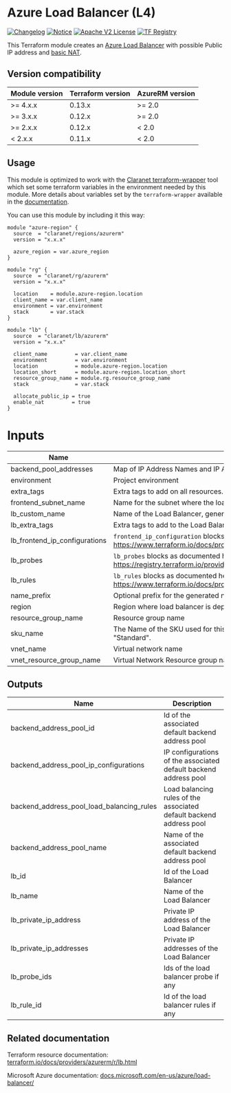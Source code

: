 # Azure Load Balancer (L4)
[![Changelog](https://img.shields.io/badge/changelog-release-green.svg)](CHANGELOG.md) [![Notice](https://img.shields.io/badge/notice-copyright-yellow.svg)](NOTICE) [![Apache V2 License](https://img.shields.io/badge/license-Apache%20V2-orange.svg)](LICENSE) [![TF Registry](https://img.shields.io/badge/terraform-registry-blue.svg)](https://registry.terraform.io/modules/claranet/lb/azurerm/)

This Terraform module creates an [Azure Load Balancer](https://docs.microsoft.com/en-us/azure/load-balancer/load-balancer-overview) 
with possible Public IP address and [basic NAT](https://docs.microsoft.com/en-us/azure/load-balancer/load-balancer-outbound-rules-overview). 

## Version compatibility

| Module version | Terraform version | AzureRM version |
| -------------- | ----------------- | --------------- |
| >= 4.x.x       | 0.13.x            | >= 2.0          |
| >= 3.x.x       | 0.12.x            | >= 2.0          |
| >= 2.x.x       | 0.12.x            | < 2.0           |
| <  2.x.x       | 0.11.x            | < 2.0           |

## Usage

This module is optimized to work with the [Claranet terraform-wrapper](https://github.com/claranet/terraform-wrapper) tool
which set some terraform variables in the environment needed by this module.
More details about variables set by the `terraform-wrapper` available in the [documentation](https://github.com/claranet/terraform-wrapper#environment).

You can use this module by including it this way:

```hcl
module "azure-region" {
  source  = "claranet/regions/azurerm"
  version = "x.x.x"

  azure_region = var.azure_region
}

module "rg" {
  source  = "claranet/rg/azurerm"
  version = "x.x.x"

  location    = module.azure-region.location
  client_name = var.client_name
  environment = var.environment
  stack       = var.stack
}

module "lb" {
  source  = "claranet/lb/azurerm"
  version = "x.x.x"

  client_name         = var.client_name
  environment         = var.environment
  location            = module.azure-region.location
  location_short      = module.azure-region.location_short
  resource_group_name = module.rg.resource_group_name
  stack               = var.stack

  allocate_public_ip = true
  enable_nat         = true
}
```

# Inputs

| Name | Description | Type | Default | Required |
|------|-------------|------|---------|:--------:|
| backend\_pool\_addresses | Map of IP Address Names and IP Addresses to be added to the default backend pool | `map(any)` | `{}` | no |
| environment | Project environment | `string` | n/a | yes |
| extra\_tags | Extra tags to add on all resources. | `map(string)` | `{}` | no |
| frontend\_subnet\_name | Name for the subnet where the load balancer frontend ip is deployed | `string` | n/a | yes |
| lb\_custom\_name | Name of the Load Balancer, generated if not set. | `string` | `""` | no |
| lb\_extra\_tags | Extra tags to add to the Load Balancer. | `map(string)` | `{}` | no |
| lb\_frontend\_ip\_configurations | `frontend_ip_configuration` blocks as documented here: https://www.terraform.io/docs/providers/azurerm/r/lb.html#frontend_ip_configuration | `map(any)` | `{}` | no |
| lb\_probes | `lb_probes` blocks as documented here: https://registry.terraform.io/providers/hashicorp/azurerm/latest/docs/resources/lb_probe | `map(any)` | `{}` | no |
| lb\_rules | `lb_rules` blocks as documented here: https://www.terraform.io/docs/providers/azurerm/r/lb_rule | `map(any)` | `{}` | no |
| name\_prefix | Optional prefix for the generated name | `string` | `""` | no |
| region | Region where load balancer is deployed. | `string` | n/a | yes |
| resource\_group\_name | Resource group name | `string` | n/a | yes |
| sku\_name | The Name of the SKU used for this Load Balancer. Possible values are "Basic" and "Standard". | `string` | `"Standard"` | no |
| vnet\_name | Virtual network name | `string` | n/a | yes |
| vnet\_resource\_group\_name | Virtual Network Resource group name | `string` | n/a | yes |

## Outputs

| Name | Description |
|------|-------------|
| backend\_address\_pool\_id | Id of the associated default backend address pool |
| backend\_address\_pool\_ip\_configurations | IP configurations of the associated default backend address pool |
| backend\_address\_pool\_load\_balancing\_rules | Load balancing rules of the associated default backend address pool |
| backend\_address\_pool\_name | Name of the associated default backend address pool |
| lb\_id | Id of the Load Balancer |
| lb\_name | Name of the Load Balancer |
| lb\_private\_ip\_address | Private IP address of the Load Balancer |
| lb\_private\_ip\_addresses | Private IP addresses of the Load Balancer |
| lb\_probe\_ids | Ids of the load balancer probe if any |
| lb\_rule\_id | Id of the load balancer rules if any |

## Related documentation

Terraform resource documentation: [terraform.io/docs/providers/azurerm/r/lb.html](https://www.terraform.io/docs/providers/azurerm/r/lb.html)

Microsoft Azure documentation: [docs.microsoft.com/en-us/azure/load-balancer/](https://docs.microsoft.com/en-us/azure/load-balancer/)
